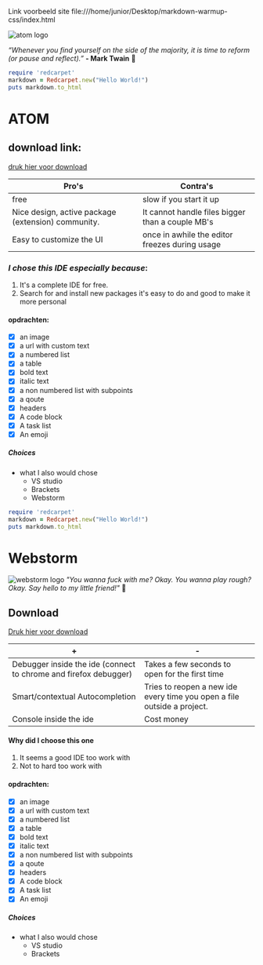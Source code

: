 Link voorbeeld site file:///home/junior/Desktop/markdown-warmup-css/index.html



![atom logo](https://og.github.com/atom-mark/atom-mark@1200x630.png)

*“Whenever you find yourself on the side of the majority, it is time to reform (or pause and reflect).”* **- Mark Twain**
 :vertical_traffic_light:


```ruby
require 'redcarpet'
markdown = Redcarpet.new("Hello World!")
puts markdown.to_html
```


# ATOM
## download link: 
[druk hier voor download](https://atom.io/)

Pro's | Contra's
------------ | -------------
free | slow if you start it up
Nice design, active package (extension) community. | It cannot handle files bigger than a couple MB's
Easy to customize the UI | once in awhile the editor freezes during usage

### *I chose this **IDE** especially because*:
1. It's a complete IDE for free. 
2. Search for and install new packages it's easy to do and good to make it more personal

#### opdrachten:
- [x] an image
- [X] a url with custom text
- [X] a numbered list
- [X] a table
- [X] bold text
- [X] italic text
- [X] a non numbered list with subpoints
- [X] a qoute
- [X] headers
- [X] A code block
- [X] A task list
- [X] An emoji

##### Choices
* what I also would chose 
  * VS studio
  * Brackets
  * Webstorm
```ruby
require 'redcarpet'
markdown = Redcarpet.new("Hello World!")
puts markdown.to_html
```

# Webstorm
![webstorm logo](https://pbs.twimg.com/profile_images/674913168284631040/wxfO9U85.png)
*"You wanna fuck with me? Okay. You wanna play rough? Okay. Say hello to my little friend!"* :japanese_ogre:

## Download
[Druk hier voor download](https://www.jetbrains.com/webstorm/download/#section=linux)

+|-
------------ | -------------
Debugger inside the ide (connect to chrome and firefox debugger)|Takes a few seconds to open for the first time
Smart/contextual Autocompletion|Tries to reopen a new ide every time you open a file outside a project.
Console inside the ide|Cost money

#### **Why did I choose this one**
1. It seems a good IDE too work with
2. Not to hard too work with 

#### opdrachten:
- [x] an image
- [X] a url with custom text
- [X] a numbered list
- [X] a table
- [X] bold text
- [X] italic text
- [X] a non numbered list with subpoints
- [X] a qoute
- [X] headers
- [X] A code block
- [X] A task list
- [X] An emoji

##### Choices
* what I also would chose 
  * VS studio
  * Brackets
  
